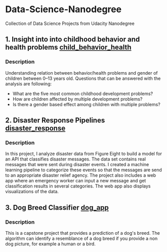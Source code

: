 # Data-Science-Nanodegree
Collection of Data Science Projects from Udacity Nanodegree
## 1. Insight into into childhood behavior and health problems [child_behavior_health](https://github.com/SabrinaAL/Data-Science-Nanodegree/tree/master/child_behavior_health)
   ### Description 
   Understanding relation between behavior/health problems and gender of children between 0–13 years old. 
   Questions that can be answered with the analysis are following:
   
- What are the five most common childhood development problems?
- How are children affected by multiple development problems?
- Is there a gender based effect among children with multiple problems?

## 2. Disaster Response Pipelines [disaster_response](https://github.com/SabrinaAL/Data-Science-Nanodegree/tree/master/disaster_response/workspace)
   ### Description 
   In this project, I analyze disaster data from Figure Eight to build a model for an API that classifies disaster messages.
   The data set contains real messages that were sent during disaster events. I created a machine learning pipeline to categorize these events so that the messages    are send to an appropriate disaster relief agency. The project also includes a web app where an emergency worker can input a new message and get classification results in several categories. The web app also displays visualizations of the data. 
   
## 3. Dog Breed Classifier [dog_app](https://github.com/SabrinaAL/ML_Projects_Collection/tree/master/dog_app)
   ### Description 
   This is a capstone project that provides a prediction of a dog's breed. The algorithm can identify a resemblance of a dog breed if you provide a non dog picture, for example a human or a bird.

